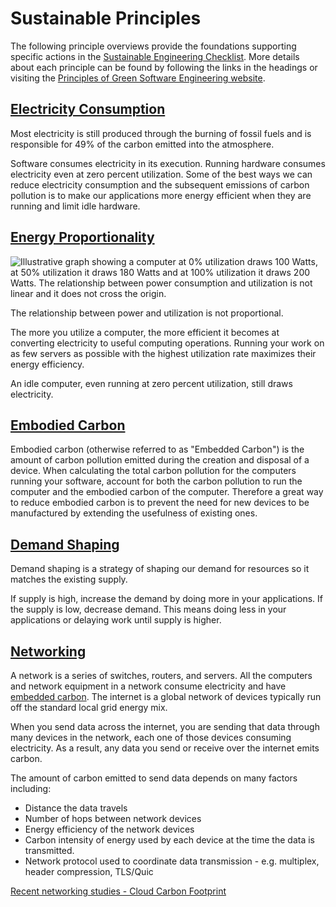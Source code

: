 # Sustainable Principles

The following principle overviews provide the foundations supporting specific actions in the [Sustainable Engineering Checklist](./readme.md#sustainable-engineering-checklist). More details about each principle can be found by following the links in the headings or visiting the [Principles of Green Software Engineering website](https://principles.green/).

## [Electricity Consumption](https://principles.green/principles/electricity/)

Most electricity is still produced through the burning of fossil fuels and is responsible for 49% of the carbon emitted into the atmosphere.

Software consumes electricity in its execution. Running hardware consumes electricity even at zero percent utilization.  Some of the best ways we can reduce electricity consumption and the subsequent emissions of carbon pollution is to make our applications more energy efficient when they are running and limit idle hardware.

## [Energy Proportionality](https://principles.green/principles/energy-proportionality/)

![Illustrative graph showing a computer at 0% utilization draws 100 Watts, at 50% utilization it draws 180 Watts and at 100% utilization it draws 200 Watts. The relationship between power consumption and utilization is not linear and it does not cross the origin.](https://principles.green/assets/images/principles/energy-proportionality-1.png?v=e5febc24f5d4d4930ad43de3686aa856)

The relationship between power and utilization is not proportional.

The more you utilize a computer, the more efficient it becomes at converting electricity to useful computing operations. Running your work on as few servers as possible with the highest utilization rate maximizes their energy efficiency.

An idle computer, even running at zero percent utilization, still draws electricity.

## [Embodied Carbon](https://principles.green/principles/embodied-carbon/)

Embodied carbon (otherwise referred to as "Embedded Carbon") is the amount of carbon pollution emitted during the creation and disposal of a device. When calculating the total carbon pollution for the computers running your software, account for both the carbon pollution to run the computer and the embodied carbon of the computer. Therefore a great way to reduce embodied carbon is to prevent the need for new devices to be manufactured by extending the usefulness of existing ones.

## [Demand Shaping](https://principles.green/principles/demand-shaping/)

Demand shaping is a strategy of shaping our demand for resources so it matches the existing supply.

If supply is high, increase the demand by doing more in your applications. If the supply is low, decrease demand.  This means doing less in your applications or delaying work until supply is higher.

## [Networking](https://principles.green/principles/networking/)

A network is a series of switches, routers, and servers. All the computers and network equipment in a network consume electricity and have [embedded carbon](#embodied-carbon). The internet is a global network of devices typically run off the standard local grid energy mix.

When you send data across the internet, you are sending that data through many devices in the network, each one of those devices consuming electricity. As a result, any data you send or receive over the internet emits carbon.

The amount of carbon emitted to send data depends on many factors including:

- Distance the data travels
- Number of hops between network devices
- Energy efficiency of the network devices
- Carbon intensity of energy used by each device at the time the data is transmitted.
- Network protocol used to coordinate data transmission - e.g. multiplex, header compression, TLS/Quic

[Recent networking studies - Cloud Carbon Footprint](https://www.cloudcarbonfootprint.org/docs/methodology/#appendix-iv-recent-networking-studies)
